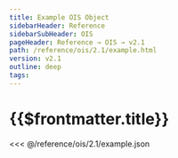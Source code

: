 ```yaml
---
title: Example OIS Object
sidebarHeader: Reference
sidebarSubHeader: OIS
pageHeader: Reference → OIS → v2.1
path: /reference/ois/2.1/example.html
version: v2.1
outline: deep
tags:
---
```


<VersionWarning/>

<PageHeader/>

<SearchHighlight/>

<FlexStartTag/>

# {{$frontmatter.title}}

<<< @/reference/ois/2.1/example.json

<FlexEndTag/>
